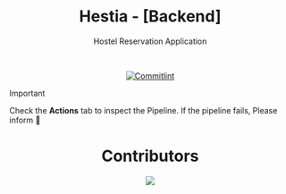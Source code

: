 
<h1 align="center">Hestia - [Backend]</h1>
<p align="center">Hostel Reservation Application</p> 

<br>


<div align="center">
  
[![Commitlint](https://github.com/Dune-Global/hestia-backend/actions/workflows/quality-check.yaml/badge.svg)](https://github.com/Dune-Global/hestia-backend/actions/workflows/quality-check.yaml)
</div>

> [!IMPORTANT]
> Check the **Actions** tab to inspect the Pipeline. If the pipeline fails, Please inform 🙌


<h1 align="center">Contributors</h1>

<div align="center">
  
<a href="https://github.com/Dune-Global/hestia-backend/graphs/contributors">
  <img src="https://contrib.rocks/image?repo=Dune-Global/hestia-backend" />
</a>
</div>


